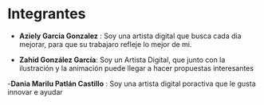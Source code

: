 
# Integrantes

- **Aziely Garcia Gonzalez** : Soy una artista digital que busca cada dia mejorar, para que su trabajaro refleje lo mejor de mi.

- **Zahid González García**: Soy un Artista Digital, que junto con la ilustración y la animación puede llegar a hacer propuestas interesantes

-**Dania Marilu Patlán Castillo** : Soy una artista digital poractiva que le gusta innovar e ayudar